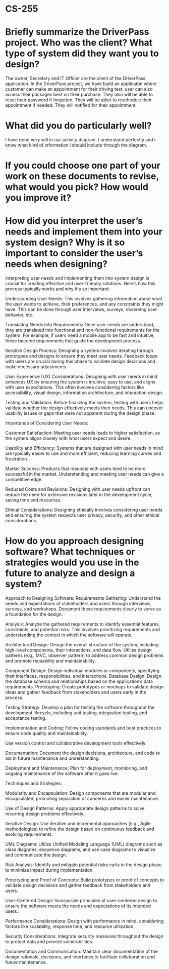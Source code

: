 # CS-255
# Briefly summarize the DriverPass project. Who was the client? What type of system did they want you to design?
The owner, Secretary and IT Officer are the client of the DriverPass application. In the DriverPass project, we have build an applicaton where customer can make an appointment for their driving test, user can also access their packages best on their purchase. They also will be able to reset their password if forgotten. They will be ablet to reschedule their appointment if needed. They will notified for their appointment.
# What did you do particularly well?
I have done very will in our activity diagram. I understand perfectly and i know what kind of information i should include through the diagram.
# If you could choose one part of your work on these documents to revise, what would you pick? How would you improve it?
# How did you interpret the user’s needs and implement them into your system design? Why is it so important to consider the user’s needs when designing?
Interpreting user needs and implementing them into system design is crucial for creating effective and user-friendly solutions. Here’s how this process typically works and why it's so important:

Understanding User Needs: This involves gathering information about what the user wants to achieve, their preferences, and any constraints they might have. This can be done through user interviews, surveys, observing user behavior, etc.

Translating Needs into Requirements: Once user needs are understood, they are translated into functional and non-functional requirements for the system. For example, if users need a mobile app to be fast and intuitive, these become requirements that guide the development process.

Iterative Design Process: Designing a system involves iterating through prototypes and designs to ensure they meet user needs. Feedback loops with users are crucial during this phase to validate design decisions and make necessary adjustments.

User Experience (UX) Considerations: Designing with user needs in mind enhances UX by ensuring the system is intuitive, easy to use, and aligns with user expectations. This often involves considering factors like accessibility, visual design, information architecture, and interaction design.

Testing and Validation: Before finalizing the system, testing with users helps validate whether the design effectively meets their needs. This can uncover usability issues or gaps that were not apparent during the design phase.

Importance of Considering User Needs:

Customer Satisfaction: Meeting user needs leads to higher satisfaction, as the system aligns closely with what users expect and desire.

Usability and Efficiency: Systems that are designed with user needs in mind are typically easier to use and more efficient, reducing learning curves and frustration.

Market Success: Products that resonate with users tend to be more successful in the market. Understanding and meeting user needs can give a competitive edge.

Reduced Costs and Revisions: Designing with user needs upfront can reduce the need for extensive revisions later in the development cycle, saving time and resources.

Ethical Considerations: Designing ethically involves considering user needs and ensuring the system respects user privacy, security, and other ethical considerations.
# How do you approach designing software? What techniques or strategies would you use in the future to analyze and design a system?
Approach to Designing Software:
Requirements Gathering: Understand the needs and expectations of stakeholders and users through interviews, surveys, and workshops. Document these requirements clearly to serve as a foundation for the design.

Analysis: Analyze the gathered requirements to identify essential features, constraints, and potential risks. This involves prioritizing requirements and understanding the context in which the software will operate.

Architectural Design: Design the overall structure of the system, including high-level components, their interactions, and data flow. Utilize design patterns (e.g., MVC, observer pattern) to address common design problems and promote reusability and maintainability.

Component Design: Design individual modules or components, specifying their interfaces, responsibilities, and interactions.
Database Design: Design the database schema and relationships based on the application’s data requirements.
Prototyping: Create prototypes or mockups to validate design ideas and gather feedback from stakeholders and users early in the process.

Testing Strategy: Develop a plan for testing the software throughout the development lifecycle, including unit testing, integration testing, and acceptance testing.

Implementation and Coding:
Follow coding standards and best practices to ensure code quality and maintainability.

Use version control and collaborative development tools effectively.

Documentation: Document the design decisions, architecture, and code to aid in future maintenance and understanding.

Deployment and Maintenance: Plan for deployment, monitoring, and ongoing maintenance of the software after it goes live.

Techniques and Strategies:

Modularity and Encapsulation: Design components that are modular and encapsulated, promoting separation of concerns and easier maintenance.

Use of Design Patterns: Apply appropriate design patterns to solve recurring design problems effectively.

Iterative Design: Use iterative and incremental approaches (e.g., Agile methodologies) to refine the design based on continuous feedback and evolving requirements.

UML Diagrams: Utilize Unified Modeling Language (UML) diagrams such as class diagrams, sequence diagrams, and use case diagrams to visualize and communicate the design.

Risk Analysis: Identify and mitigate potential risks early in the design phase to minimize impact during implementation.

Prototyping and Proof of Concepts: Build prototypes or proof of concepts to validate design decisions and gather feedback from stakeholders and users.

User-Centered Design: Incorporate principles of user-centered design to ensure the software meets the needs and expectations of its intended users.

Performance Considerations: Design with performance in mind, considering factors like scalability, response time, and resource utilization.

Security Considerations: Integrate security measures throughout the design to protect data and prevent vulnerabilities.

Documentation and Communication: Maintain clear documentation of the design rationale, decisions, and interfaces to facilitate collaboration and future maintenance.

